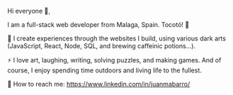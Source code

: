 

Hi everyone 👋,

I am a full-stack web developer from Malaga, Spain. Tocotó! 💃

🌱 I create experiences through the websites I build, using various dark arts 
(JavaScript, React, Node, SQL, and brewing caffeinic potions...).

⚡ I love art, laughing, writing, solving puzzles, and making games. 
And of course, I enjoy spending time outdoors and living life to the fullest.

📧 How to reach me: https://www.linkedin.com/in/juanmabarro/
<!---
JuanMa-Barro/JuanMa-Barro is a ✨ special ✨ repository because its `README.md` (this file) appears on your GitHub profile.
You can click the Preview link to take a look at your changes.
--->

 
